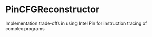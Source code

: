 # PinCFGReconstructor
Implementation trade-offs in using Intel Pin for instruction tracing of complex programs
